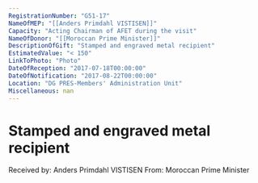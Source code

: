 ```yaml
---
RegistrationNumber: "G51-17"
NameOfMEP: "[[Anders Primdahl VISTISEN]]"
Capacity: "Acting Chairman of AFET during the visit"
NameOfDonor: "[[Moroccan Prime Minister]]"
DescriptionOfGift: "Stamped and engraved metal recipient"
EstimatedValue: "< 150"
LinkToPhoto: "Photo"
DateOfReception: "2017-07-18T00:00:00"
DateOfNotification: "2017-08-22T00:00:00"
Location: "DG PRES-Members' Administration Unit"
Miscellaneous: nan
---
```


# Stamped and engraved metal recipient

Received by: Anders Primdahl VISTISEN
From: Moroccan Prime Minister
